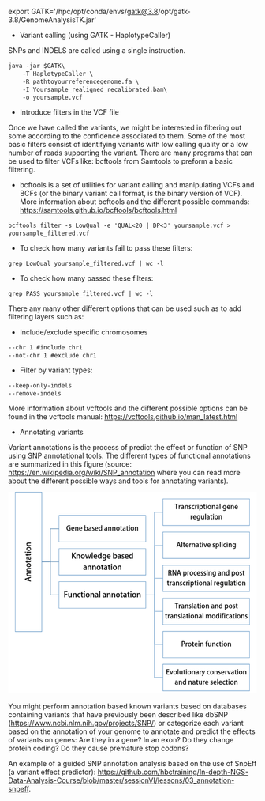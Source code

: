 
export GATK='/hpc/opt/conda/envs/gatk@3.8/opt/gatk-3.8/GenomeAnalysisTK.jar'

* Variant calling (using GATK - HaplotypeCaller)

SNPs and INDELS are called using a single instruction.

```
java -jar $GATK\
    -T HaplotypeCaller \
    -R pathtoyourreferencegenome.fa \
    -I Yoursample_realigned_recalibrated.bam\
    -o yoursample.vcf
```

* Introduce filters in the VCF file

Once we have called the variants, we might be interested in filtering out some according to the confidence associated to them. Some of the most basic filters consist of identifying variants with low calling quality or a low number of reads supporting the variant. There are many programs that can be used to filter VCFs like: bcftools from Samtools to preform a basic filtering.

* bcftools is a set of utilities for variant calling and manipulating VCFs and BCFs (or the binary variant call format, is the binary version of VCF).
More information about bcftools and the different possible commands: https://samtools.github.io/bcftools/bcftools.html

```
bcftools filter -s LowQual -e 'QUAL<20 | DP<3' yoursample.vcf > yoursample_filtered.vcf
```

* To check how many variants fail to pass these filters:

```
grep LowQual yoursample_filtered.vcf | wc -l
``` 

* To check how many  passed these filters:

```
grep PASS yoursample_filtered.vcf | wc -l
```

There any many other different options that can be used such as to add filtering layers such as:

* Include/exclude specific chromosomes

```
--chr 1 #include chr1
--not-chr 1 #exclude chr1
```

* Filter by variant types:

```
--keep-only-indels 
--remove-indels 
```

More information about vcftools and the different possible options can be found in the vcftools manual: https://vcftools.github.io/man_latest.html

* Annotating variants

Variant annotations is the process of predict the effect or function of SNP using SNP annotational tools. The different types of functional annotations are summarized in this figure (source: https://en.wikipedia.org/wiki/SNP_annotation where you can read more about the different possible ways and tools for annotating variants). 


![Alt text](/Images/SNPannotation1.png "Different types of functional annotation")

You might perform annotation based known variants based on databases containing variants that have previously been described like dbSNP (https://www.ncbi.nlm.nih.gov/projects/SNP/) or categorize each variant based on the annotation of your genome to annotate and predict the effects of variants on genes: Are they in a gene? In an exon? Do they change protein coding? Do they cause premature stop codons? 


An example of a guided SNP annotation analysis based on the use of SnpEff (a variant effect predictor): https://github.com/hbctraining/In-depth-NGS-Data-Analysis-Course/blob/master/sessionVI/lessons/03_annotation-snpeff.



